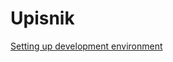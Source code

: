 # Upisnik

[Setting up development environment](https://github.com/marinapsk/upisnik/blob/master/setup_dev_environment.md)
